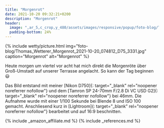 ```yaml
---
title: "Morgenrot"
date: 2021-10-20 09:32:21+0200
description: "Morgenrot"
header:
  image: ",ar_5,c_crop,y_480/assets/images/responsive/popup/foto-blog/Thomas_Wetterer_Morgenrot_2021-10-20_074812_D75_3331.jpg"
  padding-bottom: 24%
---
```

{% include wetty/picture.html img="foto-blog/Thomas_Wetterer_Morgenrot_2021-10-20_074812_D75_3331.jpg" caption="Morgenrot" alt="Morgenrot" %}

Heute morgen um viertel vor acht hat mich direkt die Morgenröte über Groß-Umstadt auf unserer Terrasse angelacht. So kann der Tag beginnen :smiley:

Das Bild entstand mit meiner [Nikon D750]{: target="_blank" rel="noopener noreferrer nofollow"} und dem [Tamron SP 24-70mm F/2.8 Di VC USD G2]{: target="_blank" rel="noopener noreferrer nofollow"} bei 46mm. Die Aufnahme wurde mit einer 1/100 Sekunde bei Blende 8 und ISO 100 gemacht. Anschliesend kurz in [Lightroom]{: target="_blank" rel="noopener noreferrer nofollow"} bearbeitet und auf 16:9 beschnitten.


{% include _amazon_affiliate.md %}
{% include _references.md %}
